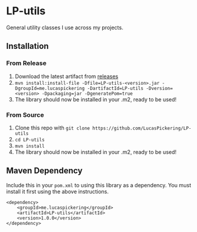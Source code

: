 # LP-utils
General utility classes I use across my projects.

## Installation
### From Release
1. Download the latest artifact from [releases](https://github.com/LucasPickering/LP-utils/releases)
2. `mvn install:install-file -Dfile=LP-utils-<version>.jar -DgroupId=me.lucaspickering
-DartifactId=LP-utils -Dversion=<version> -Dpackaging=jar -DgeneratePom=true`
3. The library should now be installed in your .m2, ready to be used!

### From Source
1. Clone this repo with `git clone https://github.com/LucasPickering/LP-utils`
2. `cd LP-utils`
3. `mvn install`
4. The library should now be installed in your .m2, ready to be used!

## Maven Dependency
Include this in your `pom.xml` to using this library as a dependency. You must install it first
using the above instructions.
```
<dependency>
    <groupId>me.lucaspickering</groupId>
    <artifactId>LP-utils</artifactId>
    <version>1.0.0</version>
</dependency>
```